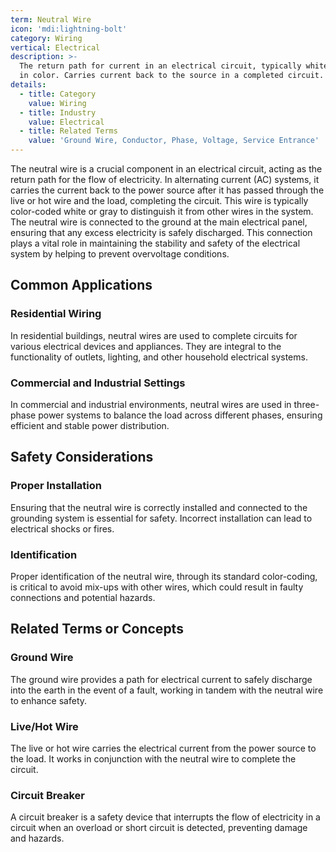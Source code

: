 ```yaml
---
term: Neutral Wire
icon: 'mdi:lightning-bolt'
category: Wiring
vertical: Electrical
description: >-
  The return path for current in an electrical circuit, typically white or gray
  in color. Carries current back to the source in a completed circuit.
details:
  - title: Category
    value: Wiring
  - title: Industry
    value: Electrical
  - title: Related Terms
    value: 'Ground Wire, Conductor, Phase, Voltage, Service Entrance'
---
```

The neutral wire is a crucial component in an electrical circuit, acting as the return path for the flow of electricity. In alternating current (AC) systems, it carries the current back to the power source after it has passed through the live or hot wire and the load, completing the circuit. This wire is typically color-coded white or gray to distinguish it from other wires in the system. The neutral wire is connected to the ground at the main electrical panel, ensuring that any excess electricity is safely discharged. This connection plays a vital role in maintaining the stability and safety of the electrical system by helping to prevent overvoltage conditions.

## Common Applications

### Residential Wiring
In residential buildings, neutral wires are used to complete circuits for various electrical devices and appliances. They are integral to the functionality of outlets, lighting, and other household electrical systems.

### Commercial and Industrial Settings
In commercial and industrial environments, neutral wires are used in three-phase power systems to balance the load across different phases, ensuring efficient and stable power distribution.

## Safety Considerations

### Proper Installation
Ensuring that the neutral wire is correctly installed and connected to the grounding system is essential for safety. Incorrect installation can lead to electrical shocks or fires.

### Identification
Proper identification of the neutral wire, through its standard color-coding, is critical to avoid mix-ups with other wires, which could result in faulty connections and potential hazards.

## Related Terms or Concepts

### Ground Wire
The ground wire provides a path for electrical current to safely discharge into the earth in the event of a fault, working in tandem with the neutral wire to enhance safety.

### Live/Hot Wire
The live or hot wire carries the electrical current from the power source to the load. It works in conjunction with the neutral wire to complete the circuit.

### Circuit Breaker
A circuit breaker is a safety device that interrupts the flow of electricity in a circuit when an overload or short circuit is detected, preventing damage and hazards.
